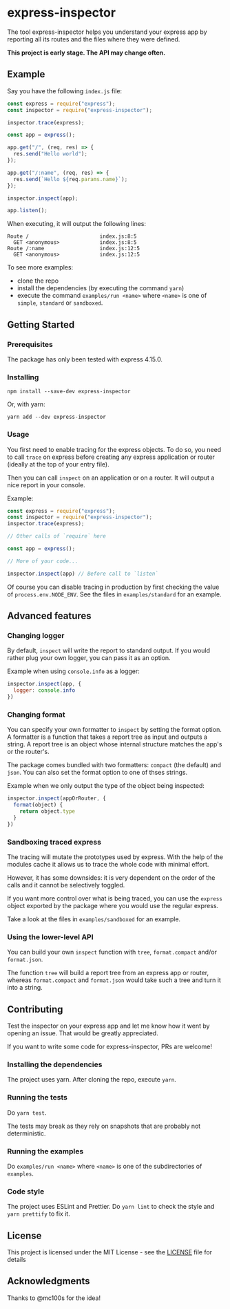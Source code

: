 # express-inspector

The tool express-inspector helps you understand your express app by reporting all its routes and the files where they were defined.

**This project is early stage. The API may change often.**

## Example

Say you have the following `index.js` file:

```javascript
const express = require("express");
const inspector = require("express-inspector");

inspector.trace(express);

const app = express();

app.get("/", (req, res) => {
  res.send("Hello world");
});

app.get("/:name", (req, res) => {
  res.send(`Hello ${req.params.name}`);
});

inspector.inspect(app);

app.listen();
```

When executing, it will output the following lines:

```
Route /                       index.js:8:5
  GET <anonymous>             index.js:8:5
Route /:name                  index.js:12:5
  GET <anonymous>             index.js:12:5
```

To see more examples:

- clone the repo
- install the dependencies (by executing the command `yarn`)
- execute the command `examples/run <name>` where `<name>` is one of `simple`, `standard` or `sandboxed`.

## Getting Started

### Prerequisites

The package has only been tested with express 4.15.0.

### Installing

```
npm install --save-dev express-inspector
```

Or, with yarn:

```
yarn add --dev express-inspector
```

### Usage

You first need to enable tracing for the express objects.
To do so, you need to call `trace` on express before creating any express application or router (ideally at the top of your entry file).

Then you can call `inspect` on an application or on a router. It will output a nice report in your console.

Example:

```javascript
const express = require("express");
const inspector = require("express-inspector");
inspector.trace(express);

// Other calls of `require` here

const app = express();

// More of your code...

inspector.inspect(app) // Before call to `listen`
```

Of course you can disable tracing in production by first checking the value of `process.env.NODE_ENV`. See the files in `examples/standard` for an example.

## Advanced features

### Changing logger

By default, `inspect` will write the report to standard output. If you would rather plug your own logger, you can pass it as an option.

Example when using `console.info` as a logger:

```javascript
inspector.inspect(app, {
  logger: console.info
})
```

### Changing format

You can specify your own formatter to `inspect` by setting the format option.
A formatter is a function that takes a report tree as input and outputs a string.
A report tree is an object whose internal structure matches the app's or the router's.

The package comes bundled with two formatters: `compact` (the default) and `json`. You can also set the format option to one of thses strings.

Example when we only output the type of the object being inspected:

```javascript
inspector.inspect(appOrRouter, {
  format(object) {
    return object.type
  }
})
```

### Sandboxing traced express

The tracing will mutate the prototypes used by express. With the help of the modules cache it allows us to trace the whole code with minimal effort.

However, it has some downsides: it is very dependent on the order of the calls and it cannot be selectively toggled.

If you want more control over what is being traced, you can use the `express` object exported by the package where you would use the regular express.

Take a look at the files in `examples/sandboxed` for an example.

### Using the lower-level API

You can build your own `inspect` function with `tree`, `format.compact` and/or `format.json`.

The function `tree` will build a report tree from an express app or router, whereas `format.compact` and `format.json` would take such a tree and turn it into a string.

## Contributing

Test the inspector on your express app and let me know how it went by opening an issue. That would be greatly appreciated.

If you want to write some code for express-inspector, PRs are welcome!

### Installing the dependencies

The project uses yarn. After cloning the repo, execute `yarn`.

### Running the tests

Do `yarn test`.

The tests may break as they rely on snapshots that are probably not deterministic.

### Running the examples

Do `examples/run <name>` where `<name>` is one of the subdirectories of `examples`.

### Code style

The project uses ESLint and Prettier.
Do `yarn lint` to check the style and `yarn prettify` to fix it.

## License

This project is licensed under the MIT License - see the [LICENSE](LICENSE.md) file for details

## Acknowledgments

Thanks to @mc100s for the idea!
